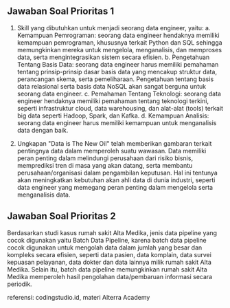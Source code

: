 ## Jawaban Soal Prioritas 1
1. Skill yang dibutuhkan untuk menjadi seorang data engineer, yaitu:
a. Kemampuan Pemrograman: seorang data engineer hendaknya memiliki kemampuan pemrograman, khususnya terkait Python dan SQL sehingga memungkinkan mereka untuk mengelola, menganalisis, dan memproses data, serta mengintegrasikan sistem secara efisien.
b. Pengetahuan Tentang Basis Data: seorang data engineer harus memiliki pemahaman tentang prinsip-prinsip dasar basis data yang mencakup struktur data, perancangan skema, serta pemeliharaan. Pengetahuan tentang basis data relasional serta basis data NoSQL akan sangat berguna untuk seorang data engineer.
c. Pemahaman Tentang Teknologi: seorang data engineer hendaknya memiliki pemahaman tentang teknologi terkini, seperti infrastruktur cloud, data warehousing, dan alat-alat (tools) terkait big data seperti Hadoop, Spark, dan Kafka.
d. Kemampuan Analisis: seorang data engineer harus memiliki kemampuan untuk menganalisis data dengan baik.

2. Ungkapan "Data is The New Oil" telah memberikan gambaran terkait pentingnya data dalam memperoleh suatu wawasan. Data memiliki peran penting dalam melindungi perusahaan dari risiko bisnis, memprediksi tren di masa yang akan datang, serta membantu perusahaan/organisasi dalam pengambilan keputusan. Hal ini tentunya akan meningkatkan kebutuhan akan ahli data di dunia industri, seperti data engineer yang memegang peran penting dalam mengelola serta menganalisis data.



## Jawaban Soal Prioritas 2
Berdasarkan studi kasus rumah sakit Alta Medika, jenis data pipeline yang cocok digunakan yaitu Batch Data Pipeline, karena batch data pipeline cocok digunakan untuk mengolah data dalam jumlah yang besar dan kompleks secara efisien, seperti data pasien, data komplain, data survei kepuasan pelayanan, data dokter dan data lainnya milik rumah sakit Alta Medika. Selain itu, batch data pipeline memungkinkan rumah sakit Alta Medika memperoleh hasil pengolahan data/pembaruan informasi secara periodik.



referensi: codingstudio.id, materi Alterra Academy